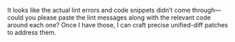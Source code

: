 It looks like the actual lint errors and code snippets didn’t come through—could you please paste the lint messages along with the relevant code around each one? Once I have those, I can craft precise unified-diff patches to address them.